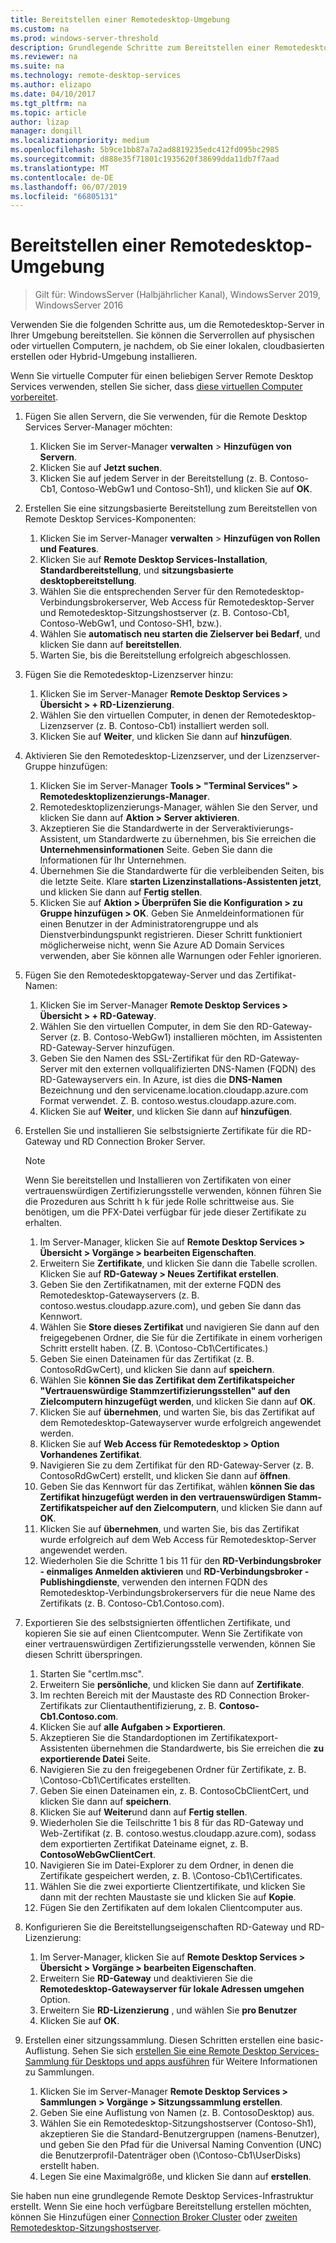 ```yaml
---
title: Bereitstellen einer Remotedesktop-Umgebung
ms.custom: na
ms.prod: windows-server-threshold
description: Grundlegende Schritte zum Bereitstellen einer Remotedesktop-Umgebung.
ms.reviewer: na
ms.suite: na
ms.technology: remote-desktop-services
ms.author: elizapo
ms.date: 04/10/2017
ms.tgt_pltfrm: na
ms.topic: article
author: lizap
manager: dongill
ms.localizationpriority: medium
ms.openlocfilehash: 5b9ce1bb87a7a2ad8819235edc412fd095bc2985
ms.sourcegitcommit: d888e35f71801c1935620f38699dda11db7f7aad
ms.translationtype: MT
ms.contentlocale: de-DE
ms.lasthandoff: 06/07/2019
ms.locfileid: "66805131"
---
```

# <a name="deploy-your-remote-desktop-environment"></a>Bereitstellen einer Remotedesktop-Umgebung

>Gilt für: WindowsServer (Halbjährlicher Kanal), WindowsServer 2019, WindowsServer 2016

Verwenden Sie die folgenden Schritte aus, um die Remotedesktop-Server in Ihrer Umgebung bereitstellen. Sie können die Serverrollen auf physischen oder virtuellen Computern, je nachdem, ob Sie einer lokalen, cloudbasierten erstellen oder Hybrid-Umgebung installieren. 

Wenn Sie virtuelle Computer für einen beliebigen Server Remote Desktop Services verwenden, stellen Sie sicher, dass [diese virtuellen Computer vorbereitet](rds-prepare-vms.md).
  
  
1.  Fügen Sie allen Servern, die Sie verwenden, für die Remote Desktop Services Server-Manager möchten:  
    1.  Klicken Sie im Server-Manager **verwalten** > **Hinzufügen von Servern**.  
    2.  Klicken Sie auf **Jetzt suchen**.  
    3.  Klicken Sie auf jedem Server in der Bereitstellung (z. B. Contoso-Cb1, Contoso-WebGw1 und Contoso-Sh1), und klicken Sie auf **OK**.  
2.  Erstellen Sie eine sitzungsbasierte Bereitstellung zum Bereitstellen von Remote Desktop Services-Komponenten:  
    1.  Klicken Sie im Server-Manager **verwalten** > **Hinzufügen von Rollen und Features**.  
    2.  Klicken Sie auf **Remote Desktop Services-Installation**, **Standardbereitstellung**, und **sitzungsbasierte desktopbereitstellung**.  
    3.  Wählen Sie die entsprechenden Server für den Remotedesktop-Verbindungsbrokerserver, Web Access für Remotedesktop-Server und Remotedesktop-Sitzungshostserver (z. B. Contoso-Cb1, Contoso-WebGw1, und Contoso-SH1, bzw.).  
    4.  Wählen Sie **automatisch neu starten die Zielserver bei Bedarf**, und klicken Sie dann auf **bereitstellen**.  
    5.  Warten Sie, bis die Bereitstellung erfolgreich abgeschlossen.  
3.  Fügen Sie die Remotedesktop-Lizenzserver hinzu:  
    1.  Klicken Sie im Server-Manager **Remote Desktop Services > Übersicht > + RD-Lizenzierung**.  
    2.  Wählen Sie den virtuellen Computer, in denen der Remotedesktop-Lizenzserver (z. B. Contoso-Cb1) installiert werden soll.  
    3.  Klicken Sie auf **Weiter**, und klicken Sie dann auf **hinzufügen**.  
4.  Aktivieren Sie den Remotedesktop-Lizenzserver, und der Lizenzserver-Gruppe hinzufügen:  
    1.  Klicken Sie im Server-Manager **Tools > "Terminal Services" > Remotedesktoplizenzierungs-Manager**.  
    2.  Remotedesktoplizenzierungs-Manager, wählen Sie den Server, und klicken Sie dann auf **Aktion > Server aktivieren**.  
    3.  Akzeptieren Sie die Standardwerte in der Serveraktivierungs-Assistent, um Standardwerte zu übernehmen, bis Sie erreichen die **Unternehmensinformationen** Seite. Geben Sie dann die Informationen für Ihr Unternehmen.  
    4.  Übernehmen Sie die Standardwerte für die verbleibenden Seiten, bis die letzte Seite. Klare **starten Lizenzinstallations-Assistenten jetzt**, und klicken Sie dann auf **Fertig stellen**.  
    5.  Klicken Sie auf **Aktion > Überprüfen Sie die Konfiguration > zu Gruppe hinzufügen > OK**. Geben Sie Anmeldeinformationen für einen Benutzer in der Administratorengruppe und als Dienstverbindungspunkt registrieren. Dieser Schritt funktioniert möglicherweise nicht, wenn Sie Azure AD Domain Services verwenden, aber Sie können alle Warnungen oder Fehler ignorieren.  
5.  Fügen Sie den Remotedesktopgateway-Server und das Zertifikat-Namen:  
    1.  Klicken Sie im Server-Manager **Remote Desktop Services > Übersicht > + RD-Gateway**.  
    2.  Wählen Sie den virtuellen Computer, in dem Sie den RD-Gateway-Server (z. B. Contoso-WebGw1) installieren möchten, im Assistenten RD-Gateway-Server hinzufügen.  
    3.  Geben Sie den Namen des SSL-Zertifikat für den RD-Gateway-Server mit den externen vollqualifizierten DNS-Namen (FQDN) des RD-Gatewayservers ein. In Azure, ist dies die **DNS-Namen** Bezeichnung und den servicename.location.cloudapp.azure.com Format verwendet. Z. B. contoso.westus.cloudapp.azure.com.  
    4.  Klicken Sie auf **Weiter**, und klicken Sie dann auf **hinzufügen**.
6.  Erstellen Sie und installieren Sie selbstsignierte Zertifikate für die RD-Gateway und RD Connection Broker Server.

       > [!NOTE]
       > Wenn Sie bereitstellen und Installieren von Zertifikaten von einer vertrauenswürdigen Zertifizierungsstelle verwenden, können führen Sie die Prozeduren aus Schritt h k für jede Rolle schrittweise aus. Sie benötigen, um die PFX-Datei verfügbar für jede dieser Zertifikate zu erhalten.
       
    1.  Im Server-Manager, klicken Sie auf **Remote Desktop Services > Übersicht > Vorgänge > bearbeiten Eigenschaften**.  
    2.  Erweitern Sie **Zertifikate**, und klicken Sie dann die Tabelle scrollen. Klicken Sie auf **RD-Gateway > Neues Zertifikat erstellen**.  
    3.  Geben Sie den Zertifikatnamen, mit der externe FQDN des Remotedesktop-Gatewayservers (z. B. contoso.westus.cloudapp.azure.com), und geben Sie dann das Kennwort.  
    4.  Wählen Sie **Store dieses Zertifikat** und navigieren Sie dann auf den freigegebenen Ordner, die Sie für die Zertifikate in einem vorherigen Schritt erstellt haben. (Z. B. \Contoso-Cb1\Certificates.)  
    5.  Geben Sie einen Dateinamen für das Zertifikat (z. B. ContosoRdGwCert), und klicken Sie dann auf **speichern**.  
    6.  Wählen Sie **können Sie das Zertifikat dem Zertifikatspeicher "Vertrauenswürdige Stammzertifizierungsstellen" auf den Zielcomputern hinzugefügt werden**, und klicken Sie dann auf **OK**.  
    7.  Klicken Sie auf **übernehmen**, und warten Sie, bis das Zertifikat auf dem Remotedesktop-Gatewayserver wurde erfolgreich angewendet werden.  
    8.  Klicken Sie auf **Web Access für Remotedesktop > Option Vorhandenes Zertifikat**.  
    9.  Navigieren Sie zu dem Zertifikat für den RD-Gateway-Server (z. B. ContosoRdGwCert) erstellt, und klicken Sie dann auf **öffnen**.  
    10. Geben Sie das Kennwort für das Zertifikat, wählen **können Sie das Zertifikat hinzugefügt werden in den vertrauenswürdigen Stamm-Zertifikatspeicher auf den Zielcomputern**, und klicken Sie dann auf **OK**.  
    11. Klicken Sie auf **übernehmen**, und warten Sie, bis das Zertifikat wurde erfolgreich auf dem Web Access für Remotedesktop-Server angewendet werden.  
    12. Wiederholen Sie die Schritte 1 bis 11 für den **RD-Verbindungsbroker - einmaliges Anmelden aktivieren** und **RD-Verbindungsbroker - Publishingdienste**, verwenden den internen FQDN des Remotedesktop-Verbindungsbrokerservers für die neue Name des Zertifikats (z. B. Contoso-Cb1.Contoso.com).  
7.  Exportieren Sie des selbstsignierten öffentlichen Zertifikate, und kopieren Sie sie auf einen Clientcomputer. Wenn Sie Zertifikate von einer vertrauenswürdigen Zertifizierungsstelle verwenden, können Sie diesen Schritt überspringen.  
    1.  Starten Sie "certlm.msc".  
    2.  Erweitern Sie **persönliche**, und klicken Sie dann auf **Zertifikate**.  
    3.  Im rechten Bereich mit der Maustaste des RD Connection Broker-Zertifikats zur Clientauthentifizierung, z. B. **Contoso-Cb1.Contoso.com**.  
    4.  Klicken Sie auf **alle Aufgaben > Exportieren**.  
    5.  Akzeptieren Sie die Standardoptionen im Zertifikatexport-Assistenten übernehmen die Standardwerte, bis Sie erreichen die **zu exportierende Datei** Seite.  
    6.  Navigieren Sie zu den freigegebenen Ordner für Zertifikate, z. B. \Contoso-Cb1\Certificates erstellten.  
    7.  Geben Sie einen Dateinamen ein, z. B. ContosoCbClientCert, und klicken Sie dann auf **speichern**.  
    8.  Klicken Sie auf **Weiter**und dann auf **Fertig stellen**.  
    9.  Wiederholen Sie die Teilschritte 1 bis 8 für das RD-Gateway und Web-Zertifikat (z. B. contoso.westus.cloudapp.azure.com), sodass dem exportierten Zertifikat Dateiname eignet, z. B. **ContosoWebGwClientCert**.  
    10. Navigieren Sie im Datei-Explorer zu dem Ordner, in denen die Zertifikate gespeichert werden, z. B. \Contoso-Cb1\Certificates.  
    11. Wählen Sie die zwei exportierte Clientzertifikate, und klicken Sie dann mit der rechten Maustaste sie und klicken Sie auf **Kopie**.  
    12. Fügen Sie den Zertifikaten auf dem lokalen Clientcomputer aus.  
8.  Konfigurieren Sie die Bereitstellungseigenschaften RD-Gateway und RD-Lizenzierung:  
    1.  Im Server-Manager, klicken Sie auf **Remote Desktop Services > Übersicht > Vorgänge > bearbeiten Eigenschaften**.  
    2.  Erweitern Sie **RD-Gateway** und deaktivieren Sie die **Remotedesktop-Gatewayserver für lokale Adressen umgehen** Option.  
    3.  Erweitern Sie **RD-Lizenzierung** , und wählen Sie **pro Benutzer**  
    4.  Klicken Sie auf **OK**.  
10. Erstellen einer sitzungssammlung. Diesen Schritten erstellen eine basic-Auflistung. Sehen Sie sich [erstellen Sie eine Remote Desktop Services-Sammlung für Desktops und apps ausführen](rds-create-collection.md) für Weitere Informationen zu Sammlungen.
 
    1.  Klicken Sie im Server-Manager **Remote Desktop Services > Sammlungen > Vorgänge > Sitzungssammlung erstellen**.  
    2.  Geben Sie eine Auflistung von Namen (z. B. ContosoDesktop) aus.  
    3.  Wählen Sie ein Remotedesktop-Sitzungshostserver (Contoso-Sh1), akzeptieren Sie die Standard-Benutzergruppen (namens-Benutzer), und geben Sie den Pfad für die Universal Naming Convention (UNC) die Benutzerprofil-Datenträger oben (\Contoso-Cb1\UserDisks) erstellt haben.  
    4.  Legen Sie eine Maximalgröße, und klicken Sie dann auf **erstellen**.  
  

Sie haben nun eine grundlegende Remote Desktop Services-Infrastruktur erstellt. Wenn Sie eine hoch verfügbare Bereitstellung erstellen möchten, können Sie Hinzufügen einer [Connection Broker Cluster](rds-connection-broker-cluster.md) oder [zweiten Remotedesktop-Sitzungshostserver](rds-scale-rdsh-farm.md).

